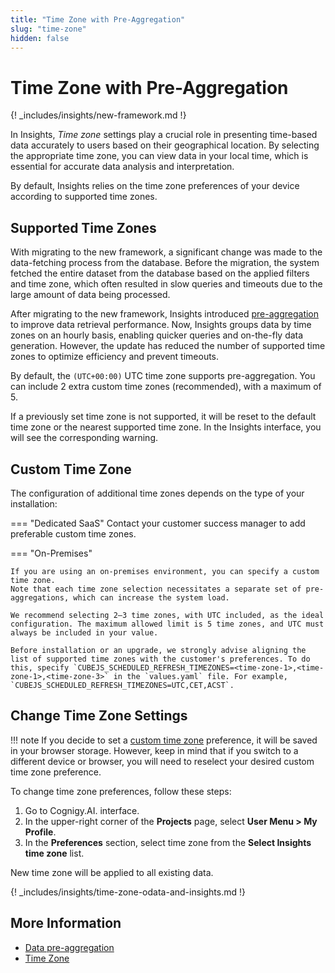 ```yaml
---
title: "Time Zone with Pre-Aggregation"
slug: "time-zone"
hidden: false
---
```


# Time Zone with Pre-Aggregation

{! _includes/insights/new-framework.md !}

In Insights, _Time zone_ settings play a crucial role in presenting time-based data accurately to users based on their geographical location.
By selecting the appropriate time zone, you can view data in your local time, which is essential for accurate data analysis and interpretation.

By default, Insights relies on the time zone preferences of your device according to supported time zones.

## Supported Time Zones

With migrating to the new framework, a significant change was made to the data-fetching process from the database.
Before the migration, the system fetched the entire dataset from the database based on the applied filters and time zone,
which often resulted in slow queries and timeouts due to the large amount of data being processed.

After migrating to the new framework, Insights introduced [pre-aggregation](pre-aggregation.md) to improve data retrieval performance.
Now, Insights groups data by time zones on an hourly basis, enabling quicker queries and on-the-fly data generation. However, the update has reduced the number of supported time zones to optimize efficiency and prevent timeouts.

By default, the `(UTC+00:00)` UTC time zone supports pre-aggregation.
You can include 2 extra custom time zones (recommended), with a maximum of 5.

If a previously set time zone is not supported, it will be reset to the default time zone or the nearest supported time zone.
In the Insights interface, you will see the corresponding warning.

## Custom Time Zone

The configuration of additional time zones depends on the type of your installation:

=== "Dedicated SaaS"
     Contact your customer success manager to add preferable custom time zones.

=== "On-Premises"

    If you are using an on-premises environment, you can specify a custom time zone.
    Note that each time zone selection necessitates a separate set of pre-aggregations, which can increase the system load.
    
    We recommend selecting 2–3 time zones, with UTC included, as the ideal configuration. The maximum allowed limit is 5 time zones, and UTC must always be included in your value.
    
    Before installation or an upgrade, we strongly advise aligning the list of supported time zones with the customer's preferences. To do this, specify `CUBEJS_SCHEDULED_REFRESH_TIMEZONES=<time-zone-1>,<time-zone-1>,<time-zone-3>` in the `values.yaml` file. For example, `CUBEJS_SCHEDULED_REFRESH_TIMEZONES=UTC,CET,ACST`.

## Change Time Zone Settings

!!! note
    If you decide to set a [custom time zone](#custom-time-zone) preference, it will be saved in your browser storage.
    However, keep in mind that if you switch to a different device or browser, you will need to reselect your desired custom time zone preference.

To change time zone preferences, follow these steps:

1. Go to Cognigy.AI. interface.
2. In the upper-right corner of the **Projects** page, select **User Menu > My Profile**.
3. In the **Preferences** section, select time zone from the **Select Insights time zone** list.

New time zone will be applied to all existing data.

{! _includes/insights/time-zone-odata-and-insights.md !}

## More Information

- [Data pre-aggregation](pre-aggregation.md)
- [Time Zone](time-zone.md)